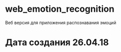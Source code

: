 # web_emotion_recognition

Веб версия для приложения распознавания эмоций

# Дата создания 26.04.18
